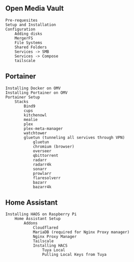 ## Open Media Vault
    Pre-requesites
    Setup and Installation
    Configuration
        Adding disks
        MergerFS
        File Systems
        Shared Folders
        Services -> SMB
        Services -> Compose
        tailscale

## Portainer
    Installing Docker on OMV
    Installing Portainer on OMV
    Portainer Setup
        Stacks
            Bind9
            cups
            kitchenowl
            mealie
            plex            
            plex-meta-manager
            watchtower
            gluetun (tunneling all servives through VPN)
                gluetun
                chromium (browser)
                overseer
                qbittorrent
                radarr
                radarr4k
                sonarr
                prowlarr
                flaresolverr
                bazarr
                bazarr4k

## Home Assistant
    Installing HAOS on Raspberry Pi
        Home Assistant Setup
            Addons
                Cloudflared
                MariaDB (required for Nginx Proxy manager)
                Nginx Proxy Manager
                Tailscale
                Installing HACS
                    Tuya Local
                    Pulling Local Keys from Tuya

